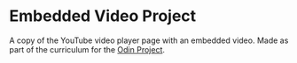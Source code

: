 # Embedded Video Project

A copy of the YouTube video player page with an embedded video. Made as
part of the curriculum for the [Odin Project](www.theodinproject.com).
